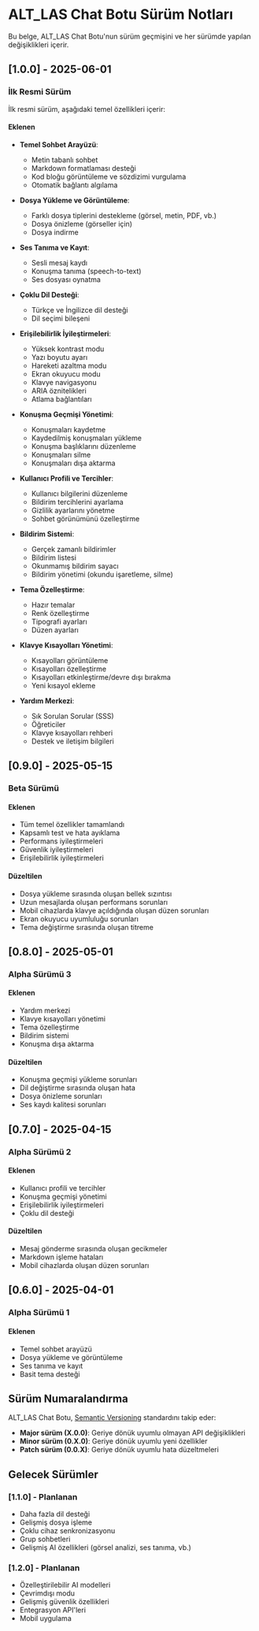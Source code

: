 # ALT_LAS Chat Botu Sürüm Notları

Bu belge, ALT_LAS Chat Botu'nun sürüm geçmişini ve her sürümde yapılan değişiklikleri içerir.

## [1.0.0] - 2025-06-01

### İlk Resmi Sürüm

İlk resmi sürüm, aşağıdaki temel özellikleri içerir:

#### Eklenen

- **Temel Sohbet Arayüzü**:
  - Metin tabanlı sohbet
  - Markdown formatlaması desteği
  - Kod bloğu görüntüleme ve sözdizimi vurgulama
  - Otomatik bağlantı algılama

- **Dosya Yükleme ve Görüntüleme**:
  - Farklı dosya tiplerini destekleme (görsel, metin, PDF, vb.)
  - Dosya önizleme (görseller için)
  - Dosya indirme

- **Ses Tanıma ve Kayıt**:
  - Sesli mesaj kaydı
  - Konuşma tanıma (speech-to-text)
  - Ses dosyası oynatma

- **Çoklu Dil Desteği**:
  - Türkçe ve İngilizce dil desteği
  - Dil seçimi bileşeni

- **Erişilebilirlik İyileştirmeleri**:
  - Yüksek kontrast modu
  - Yazı boyutu ayarı
  - Hareketi azaltma modu
  - Ekran okuyucu modu
  - Klavye navigasyonu
  - ARIA öznitelikleri
  - Atlama bağlantıları

- **Konuşma Geçmişi Yönetimi**:
  - Konuşmaları kaydetme
  - Kaydedilmiş konuşmaları yükleme
  - Konuşma başlıklarını düzenleme
  - Konuşmaları silme
  - Konuşmaları dışa aktarma

- **Kullanıcı Profili ve Tercihler**:
  - Kullanıcı bilgilerini düzenleme
  - Bildirim tercihlerini ayarlama
  - Gizlilik ayarlarını yönetme
  - Sohbet görünümünü özelleştirme

- **Bildirim Sistemi**:
  - Gerçek zamanlı bildirimler
  - Bildirim listesi
  - Okunmamış bildirim sayacı
  - Bildirim yönetimi (okundu işaretleme, silme)

- **Tema Özelleştirme**:
  - Hazır temalar
  - Renk özelleştirme
  - Tipografi ayarları
  - Düzen ayarları

- **Klavye Kısayolları Yönetimi**:
  - Kısayolları görüntüleme
  - Kısayolları özelleştirme
  - Kısayolları etkinleştirme/devre dışı bırakma
  - Yeni kısayol ekleme

- **Yardım Merkezi**:
  - Sık Sorulan Sorular (SSS)
  - Öğreticiler
  - Klavye kısayolları rehberi
  - Destek ve iletişim bilgileri

## [0.9.0] - 2025-05-15

### Beta Sürümü

#### Eklenen

- Tüm temel özellikler tamamlandı
- Kapsamlı test ve hata ayıklama
- Performans iyileştirmeleri
- Güvenlik iyileştirmeleri
- Erişilebilirlik iyileştirmeleri

#### Düzeltilen

- Dosya yükleme sırasında oluşan bellek sızıntısı
- Uzun mesajlarda oluşan performans sorunları
- Mobil cihazlarda klavye açıldığında oluşan düzen sorunları
- Ekran okuyucu uyumluluğu sorunları
- Tema değiştirme sırasında oluşan titreme

## [0.8.0] - 2025-05-01

### Alpha Sürümü 3

#### Eklenen

- Yardım merkezi
- Klavye kısayolları yönetimi
- Tema özelleştirme
- Bildirim sistemi
- Konuşma dışa aktarma

#### Düzeltilen

- Konuşma geçmişi yükleme sorunları
- Dil değiştirme sırasında oluşan hata
- Dosya önizleme sorunları
- Ses kaydı kalitesi sorunları

## [0.7.0] - 2025-04-15

### Alpha Sürümü 2

#### Eklenen

- Kullanıcı profili ve tercihler
- Konuşma geçmişi yönetimi
- Erişilebilirlik iyileştirmeleri
- Çoklu dil desteği

#### Düzeltilen

- Mesaj gönderme sırasında oluşan gecikmeler
- Markdown işleme hataları
- Mobil cihazlarda oluşan düzen sorunları

## [0.6.0] - 2025-04-01

### Alpha Sürümü 1

#### Eklenen

- Temel sohbet arayüzü
- Dosya yükleme ve görüntüleme
- Ses tanıma ve kayıt
- Basit tema desteği

## Sürüm Numaralandırma

ALT_LAS Chat Botu, [Semantic Versioning](https://semver.org/) standardını takip eder:

- **Major sürüm (X.0.0)**: Geriye dönük uyumlu olmayan API değişiklikleri
- **Minor sürüm (0.X.0)**: Geriye dönük uyumlu yeni özellikler
- **Patch sürüm (0.0.X)**: Geriye dönük uyumlu hata düzeltmeleri

## Gelecek Sürümler

### [1.1.0] - Planlanan

- Daha fazla dil desteği
- Gelişmiş dosya işleme
- Çoklu cihaz senkronizasyonu
- Grup sohbetleri
- Gelişmiş AI özellikleri (görsel analizi, ses tanıma, vb.)

### [1.2.0] - Planlanan

- Özelleştirilebilir AI modelleri
- Çevrimdışı modu
- Gelişmiş güvenlik özellikleri
- Entegrasyon API'leri
- Mobil uygulama
